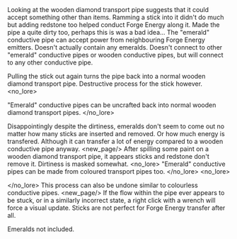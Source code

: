 <chapter name="item.pipe.stubborn_pipes.diamond_wood_power.name"/>
<lore>
Looking at the wooden diamond transport pipe suggests that it could accept something other than items. Ramming a stick into it didn't do much but adding redstone too helped conduct Forge Energy along it. Made the pipe a quite dirty too, perhaps this is was a bad idea...
</lore>
<no_lore>
The "emerald" conductive pipe can accept power from neighbouring Forge Energy emitters. Doesn't actually contain any emeralds. 
</no_lore>

<chapter name="Information"/>
Doesn't connect to other "emerald" conductive pipes or wooden conductive pipes, but will connect to any other conductive pipe.
<lore>

</lore>
<recipes stack="stubborn_pipes:diamond_wood_power"/>
<lore>

Pulling the stick out again turns the pipe back into a normal wooden diamond transport pipe. Destructive process for the stick however. 
</lore>
<no_lore>

"Emerald" conductive pipes can be uncrafted back into normal wooden diamond transport pipes.
</no_lore>
<usages stack="stubborn_pipes:diamond_wood_power"/>
<lore>

Disappointingly despite the dirtiness, emeralds don't seem to come out no matter how many sticks are inserted and removed. Or how much energy is transfered. Although it can transfer a lot of energy compared to a wooden conductive pipe anyway.
</lore>
<new_page/>
<chapter name="Colouring"/>
<lore>
After spilling some paint on a wooden diamond transport pipe, it appears sticks and redstone don't remove it. Dirtiness is masked somewhat. 
</lore>
<no_lore>
"Emerald" conductive pipes can be made from coloured transport pipes too.
</no_lore>
<pipeColouring stack="stubborn_pipes:diamond_wood_power"/>
<no_lore>

</no_lore>
This process can also be undone similar to colourless conductive pipes.
<new_page/>
<chapter name="Disclaimer"/>
If the flow within the pipe ever appears to be stuck, or in a similarly incorrect state, a right click with a wrench will force a visual update.
Sticks are not perfect for Forge Energy transfer after all.

Emeralds not included.